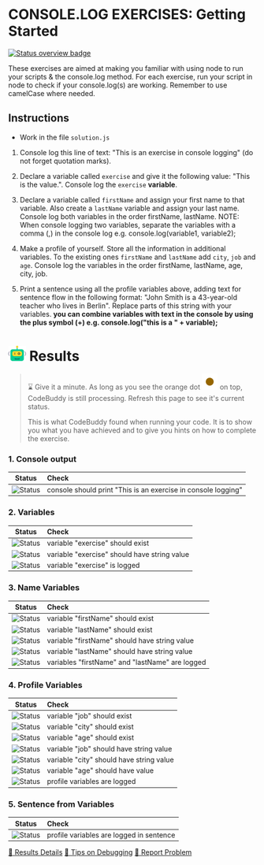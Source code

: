 # CONSOLE.LOG EXERCISES: Getting Started 
[![Status overview badge](../../blob/badges/.github/badges/main/badge.svg)](#-results)


These exercises are aimed at making you familiar with using node to run your scripts & the console.log method. For each exercise, run your script in node to check if your console.log(s) are working. Remember to use camelCase where needed.

## Instructions
- Work in the file `solution.js`  

1. Console log this line of text: "This is an exercise in console logging" (do not forget quotation marks). 

2. Declare a variable called `exercise` and give it the following value: "This is the value.". Console log the `exercise` **variable**. 

3. Declare a variable called `firstName` and assign your first name to that variable. Also create a `lastName` variable and assign your last name. Console log both variables in the order firstName, lastName. NOTE: When console logging two variables, separate the variables with a comma (,) in the console log e.g. console.log(variable1, variable2);

4. Make a profile of yourself. Store all the information in additional variables. To the existing ones `firstName` and `lastName` add `city`, `job` and `age`. Console log the variables in the order firstName, lastName, age, city, job. 

5. Print a sentence using all the profile variables above, adding text for sentence flow in the following format: "John Smith is a 43-year-old teacher who lives in Berlin". Replace parts of this string with your variables. **you can combine variables with text in the console by using the plus symbol (+) e.g. console.log("this is a " + variable);**

[//]: # (autograding info start)
# <img src="https://github.com/DCI-EdTech/autograding-setup/raw/main/assets/bot-large.svg" alt="" data-canonical-src="https://github.com/DCI-EdTech/autograding-setup/raw/main/assets/bot-large.svg" height="31" /> Results
> ⌛ Give it a minute. As long as you see the orange dot ![processing](https://raw.githubusercontent.com/DCI-EdTech/autograding-setup/main/assets/processing.svg) on top, CodeBuddy is still processing. Refresh this page to see it's current status.
>
> This is what CodeBuddy found when running your code. It is to show you what you have achieved and to give you hints on how to complete the exercise.


### 1. Console output

|                 Status                  | Check                                                                                    |
| :-------------------------------------: | :--------------------------------------------------------------------------------------- |
| ![Status](../../blob/badges/.github/badges/main/status0.svg) | console should print "This is an exercise in console logging" |

### 2. Variables

|                 Status                  | Check                                                                                    |
| :-------------------------------------: | :--------------------------------------------------------------------------------------- |
| ![Status](../../blob/badges/.github/badges/main/status1.svg) | variable "exercise" should exist |
| ![Status](../../blob/badges/.github/badges/main/status2.svg) | variable "exercise" should have string value |
| ![Status](../../blob/badges/.github/badges/main/status3.svg) | variable "exercise" is logged |

### 3. Name Variables

|                 Status                  | Check                                                                                    |
| :-------------------------------------: | :--------------------------------------------------------------------------------------- |
| ![Status](../../blob/badges/.github/badges/main/status4.svg) | variable "firstName" should exist |
| ![Status](../../blob/badges/.github/badges/main/status5.svg) | variable "lastName" should exist |
| ![Status](../../blob/badges/.github/badges/main/status6.svg) | variable "firstName" should have string value |
| ![Status](../../blob/badges/.github/badges/main/status7.svg) | variable "lastName" should have string value |
| ![Status](../../blob/badges/.github/badges/main/status8.svg) | variables "firstName" and "lastName" are logged |

### 4. Profile Variables

|                 Status                  | Check                                                                                    |
| :-------------------------------------: | :--------------------------------------------------------------------------------------- |
| ![Status](../../blob/badges/.github/badges/main/status9.svg) | variable "job" should exist |
| ![Status](../../blob/badges/.github/badges/main/status10.svg) | variable "city" should exist |
| ![Status](../../blob/badges/.github/badges/main/status11.svg) | variable "age" should exist |
| ![Status](../../blob/badges/.github/badges/main/status12.svg) | variable "job" should have string value |
| ![Status](../../blob/badges/.github/badges/main/status13.svg) | variable "city" should have string value |
| ![Status](../../blob/badges/.github/badges/main/status14.svg) | variable "age" should have value |
| ![Status](../../blob/badges/.github/badges/main/status15.svg) | profile variables are logged |

### 5. Sentence from Variables

|                 Status                  | Check                                                                                    |
| :-------------------------------------: | :--------------------------------------------------------------------------------------- |
| ![Status](../../blob/badges/.github/badges/main/status16.svg) | profile variables are logged in sentence |



[🔬 Results Details](../../actions)
[🐞 Tips on Debugging](https://github.com/DCI-EdTech/autograding-setup/wiki/How-to-work-with-CodeBuddy)
[📢 Report Problem](https://docs.google.com/forms/d/e/1FAIpQLSfS8wPh6bCMTLF2wmjiE5_UhPiOEnubEwwPLN_M8zTCjx5qbg/viewform?usp=pp_url&entry.652569746=PB-console)


[//]: # (autograding info end)
